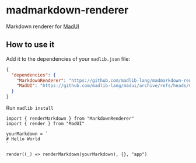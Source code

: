 # madmarkdown-renderer
Markdown renderer for [MadUI](https://github.com/madlib-lang/madui)

## How to use it
Add it to the dependencies of your `madlib.json` file:
```json
{
  "dependencies": {
    "MarkdownRenderer": "https://github.com/madlib-lang/madmarkdown-renderer/archive/refs/heads/master.zip",
    "MadUI": "https://github.com/madlib-lang/madui/archive/refs/heads/master.zip"
  }
}
```
Run `madlib install`

```madlib
import { renderMarkdown } from "MarkdownRenderer"
import { render } from "MadUI"

yourMarkdown = `
# Hello World
`

render((_) => renderMarkdown(yourMarkdown), {}, "app")

```
